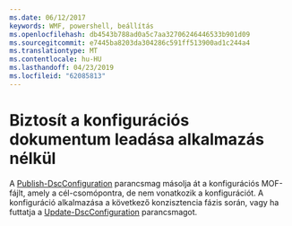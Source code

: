 ```yaml
---
ms.date: 06/12/2017
keywords: WMF, powershell, beállítás
ms.openlocfilehash: db4543b788ad0a5c7aa32706246446533b901d09
ms.sourcegitcommit: e7445ba8203da304286c591ff513900ad1c244a4
ms.translationtype: MT
ms.contentlocale: hu-HU
ms.lasthandoff: 04/23/2019
ms.locfileid: "62085813"
---
```

# <a name="deliver-a-configuration-document-without-applying"></a>Biztosít a konfigurációs dokumentum leadása alkalmazás nélkül

A [Publish-DscConfiguration](https://technet.microsoft.com/library/mt517875.aspx) parancsmag másolja át a konfigurációs MOF-fájlt, amely a cél-csomópontra, de nem vonatkozik a konfigurációt.
A konfiguráció alkalmazása a következő konzisztencia fázis során, vagy ha futtatja a [Update-DscConfiguration](https://technet.microsoft.com/library/mt143541.aspx) parancsmagot.
